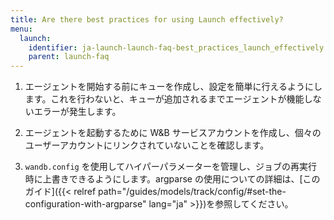 ```yaml
---
title: Are there best practices for using Launch effectively?
menu:
  launch:
    identifier: ja-launch-launch-faq-best_practices_launch_effectively
    parent: launch-faq
---
```


1. エージェントを開始する前にキューを作成し、設定を簡単に行えるようにします。これを行わないと、キューが追加されるまでエージェントが機能しないエラーが発生します。

2. エージェントを起動するために W&B サービスアカウントを作成し、個々のユーザーアカウントにリンクされていないことを確認します。

3. `wandb.config` を使用してハイパーパラメーターを管理し、ジョブの再実行時に上書きできるようにします。argparse の使用についての詳細は、[このガイド]({{< relref path="/guides/models/track/config/#set-the-configuration-with-argparse" lang="ja" >}})を参照してください。
